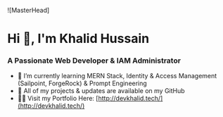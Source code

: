 ![MasterHead]
<h1 >Hi 👋, I'm Khalid Hussain</h1>
<h3 >A Passionate Web Developer & IAM Administrator</h3>

- 🌱 I’m currently learning MERN Stack, Identity & Access Management (Sailpoint, ForgeRock) & Prompt  Engineering 
- 🔸 All of my projects & updates are available on my GitHub
- 👨‍💻 Visit my Portfolio Here: [http://devkhalid.tech/](http://devkhalid.tech/)








